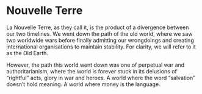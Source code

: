 # Nouvelle Terre
La Nouvelle Terre, as they call it, is the product of a divergence between our two timelines. We went down the path of the old world, where we saw two worldwide wars before finally admitting our wrongdoings and creating international organisations to maintain stability. For clarity, we will refer to it as the Old Earth.

However, the path this world went down was one of perpetual war and authoritarianism, where the world is forever stuck in its delusions of “rightful” acts, glory in war and heroes. A world where the word “salvation” doesn’t hold meaning. A world where money is the language.
